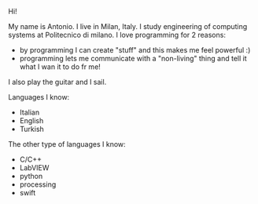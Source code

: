 
Hi!

My name is Antonio. I live in Milan, Italy. 
I study engineering of computing systems at Politecnico di milano. 
I love programming for 2 reasons:
- by programming I can create "stuff" and this makes me feel powerful :)
- programming lets me communicate with a "non-living" thing and tell it what I wan it to do fr me!

I also play the guitar and I sail.

Languages I know:
- Italian
- English
- Turkish

The other type of languages I know: 
- C/C++
- LabVIEW
- python
- processing
- swift
